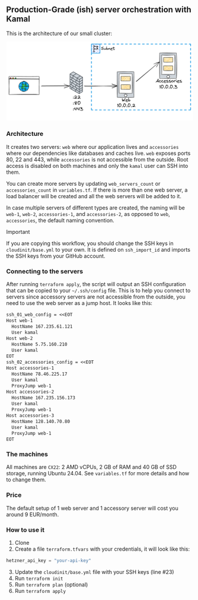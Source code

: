 ## Production-Grade (ish) server orchestration with Kamal

This is the architecture of our small cluster:

![Architecture](arch.png)

### Architecture

It creates two servers: `web` where our application lives and `accessories` where our dependencies like databases and caches live.
`web` exposes ports 80, 22 and 443, while `accessories` is not accessible from the outside. Root access is disabled on both machines and only the `kamal` user can SSH into them.

You can create more servers by updating `web_servers_count` or `accessories_count` in `variables.tf`. If there is more than one web server, a load balancer will be created and all the web servers will be added to it.

In case multiple servers of different types are created, the naming will be `web-1`, `web-2`, `accessories-1`, and `accessories-2`, as opposed to `web`, `accessories`, the default naming convention.

> [!IMPORTANT]
> If you are copying this workflow, you should change the SSH keys in `cloudinit/base.yml` to your own.
> It is defined on `ssh_import_id` and imports the SSH keys from your GitHub account.

### Connecting to the servers

After running `terraform apply`, the script will output an SSH configuration that can be copied to your `~/.ssh/config` file. This is to help you connect to servers since accessory servers are not accessible from the outside, you need to use the web server as a jump host. It looks like this:

```ssh-config
ssh_01_web_config = <<EOT
Host web-1
  HostName 167.235.61.121
  User kamal
Host web-2
  HostName 5.75.160.210
  User kamal
EOT
ssh_02_accessories_config = <<EOT
Host accessories-1
  HostName 78.46.225.17
  User kamal
  ProxyJump web-1
Host accessories-2
  HostName 167.235.156.173
  User kamal
  ProxyJump web-1
Host accessories-3
  HostName 128.140.70.80
  User kamal
  ProxyJump web-1
EOT
```

### The machines

All machines are `CX22`: 2 AMD vCPUs, 2 GB of RAM and 40 GB of SSD storage, running Ubuntu 24.04. See `variables.tf` for more details and how to change them.

### Price

The default setup of 1 web server and 1 accessory server will cost you around 9 EUR/month.

### How to use it

1. Clone
2. Create a file `terraform.tfvars` with your credentials, it will look like this:
```terraform
hetzner_api_key = "your-api-key"
```
3. Update the `cloudinit/base.yml` file with your SSH keys (line #23)
4. Run `terraform init`
5. Run `terraform plan` (optional)
6. Run `terraform apply`
